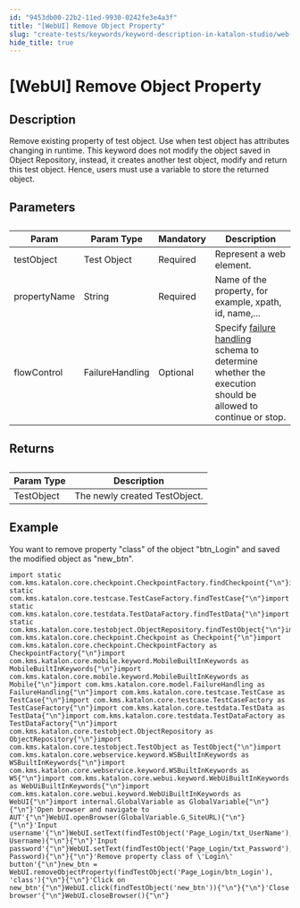 ```yaml
---
id: "9453db00-22b2-11ed-9930-0242fe3e4a3f"
title: "[WebUI] Remove Object Property"
slug: "create-tests/keywords/keyword-description-in-katalon-studio/web-ui-keywords/webui-remove-object-property"
hide_title: true
---
```


# <a id="id_0" class="anchor_top_offset"/><a id="ariaid-title1" class="anchor_top_offset"/>[WebUI] Remove Object Property


## <a id="id_0__id_1" class="anchor_top_offset"/>Description  

              
<p xmlns="http://www.w3.org/1999/xhtml" className="p">Remove existing property of test object. Use when test object   has attributes changing in runtime. This keyword does not modify   the object saved in Object Repository, instead, it creates another   test object, modify and return this test object. Hence, users must   use a variable to store the returned object.</p> 
      

## <a id="id_0__id_2" class="anchor_top_offset"/>Parameters  

              
<table xmlns="http://www.w3.org/1999/xhtml" className="table anchor_top_offset" id="id_0__ae733b20-a050-4bce-896a-17c5f2718634"><caption /><thead className="thead"><tr className><th className="entry anchor_top_offset" id="id_0__ae733b20-a050-4bce-896a-17c5f2718634__entry__1">Param</th><th className="entry anchor_top_offset" id="id_0__ae733b20-a050-4bce-896a-17c5f2718634__entry__2">Param Type</th><th className="entry anchor_top_offset" id="id_0__ae733b20-a050-4bce-896a-17c5f2718634__entry__3">Mandatory</th><th className="entry anchor_top_offset" id="id_0__ae733b20-a050-4bce-896a-17c5f2718634__entry__4">Description</th></tr></thead><tbody className="tbody"><tr className><td className="entry" headers="id_0__ae733b20-a050-4bce-896a-17c5f2718634__entry__1 id_0__ae733b20-a050-4bce-896a-17c5f2718634__entry__2 id_0__ae733b20-a050-4bce-896a-17c5f2718634__entry__3 id_0__ae733b20-a050-4bce-896a-17c5f2718634__entry__4 ">testObject</td><td className="entry" headers="id_0__ae733b20-a050-4bce-896a-17c5f2718634__entry__1 id_0__ae733b20-a050-4bce-896a-17c5f2718634__entry__2 id_0__ae733b20-a050-4bce-896a-17c5f2718634__entry__3 id_0__ae733b20-a050-4bce-896a-17c5f2718634__entry__4 ">Test Object</td><td className="entry" headers="id_0__ae733b20-a050-4bce-896a-17c5f2718634__entry__1 id_0__ae733b20-a050-4bce-896a-17c5f2718634__entry__2 id_0__ae733b20-a050-4bce-896a-17c5f2718634__entry__3 id_0__ae733b20-a050-4bce-896a-17c5f2718634__entry__4 ">Required</td><td className="entry" headers="id_0__ae733b20-a050-4bce-896a-17c5f2718634__entry__1 id_0__ae733b20-a050-4bce-896a-17c5f2718634__entry__2 id_0__ae733b20-a050-4bce-896a-17c5f2718634__entry__3 id_0__ae733b20-a050-4bce-896a-17c5f2718634__entry__4 ">Represent a web element.</td></tr><tr className><td className="entry" headers="id_0__ae733b20-a050-4bce-896a-17c5f2718634__entry__1 id_0__ae733b20-a050-4bce-896a-17c5f2718634__entry__2 id_0__ae733b20-a050-4bce-896a-17c5f2718634__entry__3 id_0__ae733b20-a050-4bce-896a-17c5f2718634__entry__4 ">propertyName</td><td className="entry" headers="id_0__ae733b20-a050-4bce-896a-17c5f2718634__entry__1 id_0__ae733b20-a050-4bce-896a-17c5f2718634__entry__2 id_0__ae733b20-a050-4bce-896a-17c5f2718634__entry__3 id_0__ae733b20-a050-4bce-896a-17c5f2718634__entry__4 ">String</td><td className="entry" headers="id_0__ae733b20-a050-4bce-896a-17c5f2718634__entry__1 id_0__ae733b20-a050-4bce-896a-17c5f2718634__entry__2 id_0__ae733b20-a050-4bce-896a-17c5f2718634__entry__3 id_0__ae733b20-a050-4bce-896a-17c5f2718634__entry__4 ">Required</td><td className="entry" headers="id_0__ae733b20-a050-4bce-896a-17c5f2718634__entry__1 id_0__ae733b20-a050-4bce-896a-17c5f2718634__entry__2 id_0__ae733b20-a050-4bce-896a-17c5f2718634__entry__3 id_0__ae733b20-a050-4bce-896a-17c5f2718634__entry__4 ">Name of the property, for example, xpath, id, name,...</td></tr><tr className><td className="entry" headers="id_0__ae733b20-a050-4bce-896a-17c5f2718634__entry__1 id_0__ae733b20-a050-4bce-896a-17c5f2718634__entry__2 id_0__ae733b20-a050-4bce-896a-17c5f2718634__entry__3 id_0__ae733b20-a050-4bce-896a-17c5f2718634__entry__4 ">flowControl</td><td className="entry" headers="id_0__ae733b20-a050-4bce-896a-17c5f2718634__entry__1 id_0__ae733b20-a050-4bce-896a-17c5f2718634__entry__2 id_0__ae733b20-a050-4bce-896a-17c5f2718634__entry__3 id_0__ae733b20-a050-4bce-896a-17c5f2718634__entry__4 ">FailureHandling</td><td className="entry" headers="id_0__ae733b20-a050-4bce-896a-17c5f2718634__entry__1 id_0__ae733b20-a050-4bce-896a-17c5f2718634__entry__2 id_0__ae733b20-a050-4bce-896a-17c5f2718634__entry__3 id_0__ae733b20-a050-4bce-896a-17c5f2718634__entry__4 ">Optional</td><td className="entry" headers="id_0__ae733b20-a050-4bce-896a-17c5f2718634__entry__1 id_0__ae733b20-a050-4bce-896a-17c5f2718634__entry__2 id_0__ae733b20-a050-4bce-896a-17c5f2718634__entry__3 id_0__ae733b20-a050-4bce-896a-17c5f2718634__entry__4 ">Specify <a className="xref" href="/docs/maintain/configure-failure-handling-settings-in-katalon-studio">failure handling</a> schema to         determine whether the execution should be allowed to continue or         stop.</td></tr></tbody></table> 
      

## <a id="id_0__id_3" class="anchor_top_offset"/>Returns

              
<table xmlns="http://www.w3.org/1999/xhtml" className="table anchor_top_offset" id="id_0__3adfbfbd-e04b-454f-aaf6-e8f4dae3369f"><caption /><thead className="thead"><tr className><th className="entry anchor_top_offset" id="id_0__3adfbfbd-e04b-454f-aaf6-e8f4dae3369f__entry__1">Param Type</th><th className="entry anchor_top_offset" id="id_0__3adfbfbd-e04b-454f-aaf6-e8f4dae3369f__entry__2">Description</th></tr></thead><tbody className="tbody"><tr className><td className="entry" headers="id_0__3adfbfbd-e04b-454f-aaf6-e8f4dae3369f__entry__1 id_0__3adfbfbd-e04b-454f-aaf6-e8f4dae3369f__entry__2 ">TestObject</td><td className="entry" headers="id_0__3adfbfbd-e04b-454f-aaf6-e8f4dae3369f__entry__1 id_0__3adfbfbd-e04b-454f-aaf6-e8f4dae3369f__entry__2 ">The newly created TestObject.</td></tr></tbody></table> 
      

## <a id="id_0__id_4" class="anchor_top_offset"/>Example 

              
<p xmlns="http://www.w3.org/1999/xhtml" className="p">You want to remove property "class" of the object "btn_Login"   and saved the modified object as "new_btn".</p> 
              
<pre xmlns="http://www.w3.org/1999/xhtml" className="pre codeblock"><code>import static com.kms.katalon.core.checkpoint.CheckpointFactory.findCheckpoint{"\n"}import static com.kms.katalon.core.testcase.TestCaseFactory.findTestCase{"\n"}import static com.kms.katalon.core.testdata.TestDataFactory.findTestData{"\n"}import static com.kms.katalon.core.testobject.ObjectRepository.findTestObject{"\n"}import com.kms.katalon.core.checkpoint.Checkpoint as Checkpoint{"\n"}import com.kms.katalon.core.checkpoint.CheckpointFactory as CheckpointFactory{"\n"}import com.kms.katalon.core.mobile.keyword.MobileBuiltInKeywords as MobileBuiltInKeywords{"\n"}import com.kms.katalon.core.mobile.keyword.MobileBuiltInKeywords as Mobile{"\n"}import com.kms.katalon.core.model.FailureHandling as FailureHandling{"\n"}import com.kms.katalon.core.testcase.TestCase as TestCase{"\n"}import com.kms.katalon.core.testcase.TestCaseFactory as TestCaseFactory{"\n"}import com.kms.katalon.core.testdata.TestData as TestData{"\n"}import com.kms.katalon.core.testdata.TestDataFactory as TestDataFactory{"\n"}import com.kms.katalon.core.testobject.ObjectRepository as ObjectRepository{"\n"}import com.kms.katalon.core.testobject.TestObject as TestObject{"\n"}import com.kms.katalon.core.webservice.keyword.WSBuiltInKeywords as WSBuiltInKeywords{"\n"}import com.kms.katalon.core.webservice.keyword.WSBuiltInKeywords as WS{"\n"}import com.kms.katalon.core.webui.keyword.WebUiBuiltInKeywords as WebUiBuiltInKeywords{"\n"}import com.kms.katalon.core.webui.keyword.WebUiBuiltInKeywords as WebUI{"\n"}import internal.GlobalVariable as GlobalVariable{"\n"}{"\n"}'Open browser and navigate to AUT'{"\n"}WebUI.openBrowser(GlobalVariable.G_SiteURL){"\n"}{"\n"}'Input username'{"\n"}WebUI.setText(findTestObject('Page_Login/txt_UserName'), Username){"\n"}{"\n"}'Input password'{"\n"}WebUI.setText(findTestObject('Page_Login/txt_Password'), Password){"\n"}{"\n"}'Remove property class of \'Login\' button'{"\n"}new_btn = WebUI.removeObjectProperty(findTestObject('Page_Login/btn_Login'), 'class'){"\n"}{"\n"}'Click on new_btn'{"\n"}WebUI.click(findTestObject('new_btn')){"\n"}{"\n"}'Close browser'{"\n"}WebUI.closeBrowser(){"\n"}</code></pre> 
            
